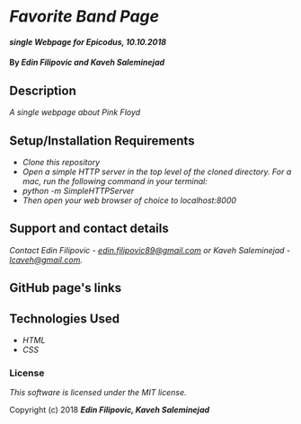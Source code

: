 # _Favorite Band Page_

#### _single Webpage for Epicodus, 10.10.2018_

#### By _**Edin Filipovic and Kaveh Saleminejad**_

## Description

_A single webpage about Pink Floyd_

## Setup/Installation Requirements

* _Clone this repository_
* _Open a simple HTTP server in the top level of the cloned directory. For a mac, run the following command in your terminal:_   
* _python -m SimpleHTTPServer_
* _Then open your web browser of choice to localhost:8000_

## Support and contact details

_Contact Edin Filipovic - edin.filipovic89@gmail.com or Kaveh Saleminejad - lcaveh@gmail.com._

## GitHub page's links

## Technologies Used

* _HTML_
* _CSS_

### License

*This software is licensed under the MIT license.*

Copyright (c) 2018 **_Edin Filipovic, Kaveh Saleminejad_**
